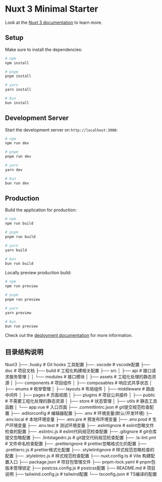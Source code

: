 # Nuxt 3 Minimal Starter

Look at the [Nuxt 3 documentation](https://nuxt.com/docs/getting-started/introduction) to learn more.

## Setup

Make sure to install the dependencies:

```bash
# npm
npm install

# pnpm
pnpm install

# yarn
yarn install

# bun
bun install
```

## Development Server

Start the development server on `http://localhost:3000`:

```bash
# npm
npm run dev

# pnpm
pnpm run dev

# yarn
yarn dev

# bun
bun run dev
```

## Production

Build the application for production:

```bash
# npm
npm run build

# pnpm
pnpm run build

# yarn
yarn build

# bun
bun run build
```

Locally preview production build:

```bash
# npm
npm run preview

# pnpm
pnpm run preview

# yarn
yarn preview

# bun
bun run preview
```

Check out the [deployment documentation](https://nuxt.com/docs/getting-started/deployment) for more information.

## 目录结构说明
Nuxt3
├── .husky                        # Git hooks 工具配置
├── .vscode                       # vscode配置
├── doc                           # 项目文档
├── build                         # 工程化构建相关配置
├── src
│   ├── api                       # 接口请求服务管理
│   │  └── modules                # 接口模块
│   ├── assets                    # 工程化处理的静态资源
│   ├── components                # 项目组件
│   ├── composables               # 响应式共享状态
│   ├── enums                     # 枚举管理
│   ├── layouts                   # 布局组件
│   ├── middleware                # 路由中间件
│   ├── pages                     # 页面视图
│   ├── plugins                   # 项目公共插件
│   ├── public                    # 不需要工程化处理的静态资源
│   ├── store                     # 状态管理
│   ├── utils                     # 静态工具函数
│   └── app.vue                   # 入口页面
├── .commitlintrc.json            # git提交规范检查配置
├── .editorconfig                 # 编辑器配置
├── .env                          # 环境变量(默认/开发环境)
├─  .env.local                    # 本地环境变量
├── .env.pre                      # 预发布环境变量
├── .env.prod                     # 生产环境变量
├── .env.test                     # 测试环境变量
├── .eslintignore                 # eslint忽略文件检查的配置
├── .eslintrc.js                  # eslint代码规范检查配置
├── .gitignore                    # git仓库提交忽略配置
├── .lintstagedrc.js              # git提交代码规范检查配置
├── .ls-lint.yml                  # 文件命名检查配置
├── .prettierignore               # prettier忽略格式化的配置
├── .prettierrc.js                # prettier格式化配置
├── .stylelintignore              # 样式规范忽略检查的配置
├── .stylelintrc.js               # 样式规范检查配置
├── nuxt.config.ts                # Vite 构建配置入口
├── package.json                  # 项目包管理文件
├── pnpm-lock.yaml                # pnpm包版本管理锁定
├── postcss.config.js             # postcss配置
├── README.md                     # 项目说明
├── tailwind.config.js            # tailwind配置
└── tsconfig.json                 # TS编译的配置
